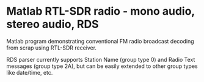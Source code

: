 # Matlab RTL-SDR radio - mono audio, stereo audio, RDS
Matlab program demonstrating conventional FM radio broadcast decoding from scrap using RTL-SDR receiver. 

RDS parser currently supports Station Name (group type 0) and Radio Text messages (group type 2A), but can be easily extended to other group types like date/time, etc.
